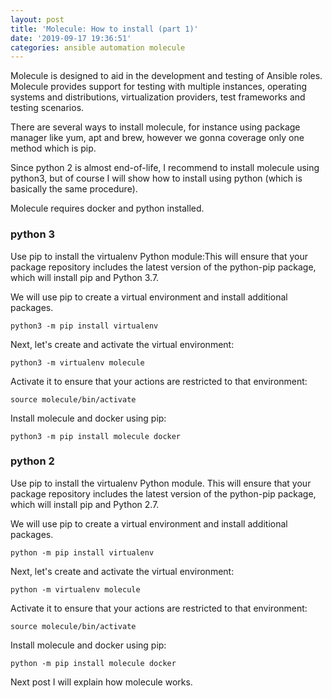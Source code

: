 ```yaml
---
layout: post
title: 'Molecule: How to install (part 1)'
date: '2019-09-17 19:36:51'
categories: ansible automation molecule
---
```


Molecule is designed to aid in the development and testing of Ansible roles.
Molecule provides support for testing with multiple instances, operating systems and distributions, virtualization providers, test frameworks and testing scenarios.

There are several ways to install molecule, for instance using package manager like yum, apt and brew, however we gonna coverage only one method which is pip.

Since python 2 is almost end-of-life, I recommend to install molecule using python3, but of course I will show how to install using python (which is basically the same procedure).

Molecule requires docker and python installed.

### python 3

Use pip to install the virtualenv Python module:This will ensure that your package repository includes the latest version of the python-pip package, which will install pip and Python 3.7.

We will use pip to create a virtual environment and install additional packages.

```shell
python3 -m pip install virtualenv
```

Next, let's create and activate the virtual environment:

```shell
python3 -m virtualenv molecule
```

Activate it to ensure that your actions are restricted to that environment:

```shell
source molecule/bin/activate
```

Install molecule and docker using pip:

```shell
python3 -m pip install molecule docker
```

### python 2

Use pip to install the virtualenv Python module. This will ensure that your package repository includes the latest version of the python-pip package, which will install pip and Python 2.7.

We will use pip to create a virtual environment and install additional packages.

```shell
python -m pip install virtualenv
```

Next, let's create and activate the virtual environment:

```shell
python -m virtualenv molecule
```

Activate it to ensure that your actions are restricted to that environment:

```shell
source molecule/bin/activate
```

Install molecule and docker using pip:

```shell
python -m pip install molecule docker
```

Next post I will explain how molecule works.
